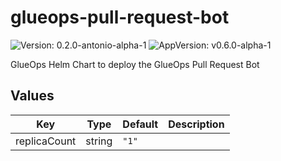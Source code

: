 # glueops-pull-request-bot

![Version: 0.2.0-antonio-alpha-1](https://img.shields.io/badge/Version-0.2.0--antonio--alpha--1-informational?style=flat-square) ![AppVersion: v0.6.0-alpha-1](https://img.shields.io/badge/AppVersion-v0.6.0--alpha--1-informational?style=flat-square)

GlueOps Helm Chart to deploy the GlueOps Pull Request Bot

## Values

| Key | Type | Default | Description |
|-----|------|---------|-------------|
| replicaCount | string | `"1"` |  |
